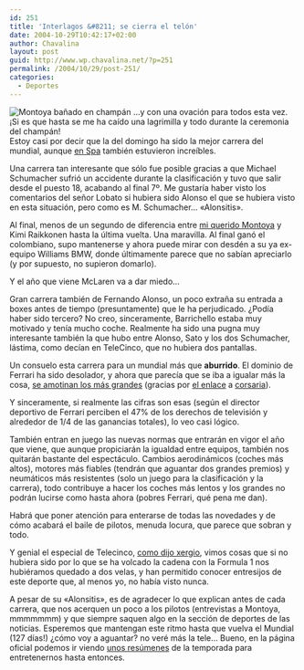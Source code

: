 ```yaml
---
id: 251
title: 'Interlagos &#8211; se cierra el telón'
date: 2004-10-29T10:42:17+02:00
author: Chavalina
layout: post
guid: http://www.wp.chavalina.net/?p=251
permalink: /2004/10/29/post-251/
categories:
  - Deportes
---
```

<img class="imgizqda" src="http://www.chavalina.net/imagenes/fotos/interlagos.jpg" alt="Montoya ba&ntilde;ado en champ&aacute;n" /> &#8230;y con una ovaci&oacute;n para todos esta vez.  
&iexcl;Si es que hasta se me ha ca&iacute;do una lagrimilla y todo durante la ceremonia del champ&aacute;n!  
Estoy casi por decir que la del domingo ha sido la mejor carrera del mundial, aunque <a href="http://www.chavalina.net/comentar.php?idpost=203&#038;q=" target="_blank">en Spa</a> tambi&eacute;n estuvieron incre&iacute;bles.

Una carrera tan interesante que s&oacute;lo fue posible gracias a que Michael Schumacher sufri&oacute; un accidente durante la clasificaci&oacute;n y tuvo que salir desde el puesto 18, acabando al final 7&ordm;. Me gustar&iacute;a haber visto los comentarios del se&ntilde;or Lobato si hubiera sido Alonso el que se hubiera visto en esta situaci&oacute;n, pero como es M. Schumacher&#8230; «Alonsitis».

Al final, menos de un segundo de diferencia entre <a href="http://www.chavalina.net/comentar.php?idpost=206&#038;q=" target="_blank">mi querido Montoya</a> y Kimi Raikkonen hasta la &uacute;ltima vuelta. Una maravilla. Al final gan&oacute; el colombiano, supo mantenerse y ahora puede mirar con desd&eacute;n a su ya ex-equipo Williams BMW, donde &uacute;ltimamente parece que no sab&iacute;an apreciarlo (y por supuesto, no supieron domarlo).

Y el a&ntilde;o que viene McLaren va a dar miedo&#8230;

Gran carrera tambi&eacute;n de Fernando Alonso, un poco extra&ntilde;a su entrada a boxes antes de tiempo (presuntamente) que le ha perjudicado. &iquest;Pod&iacute;a haber sido tercero? No creo, sinceramente, Barrichello estaba muy motivado y ten&iacute;a mucho coche. Realmente ha sido una pugna muy interesante tambi&eacute;n la que hubo entre Alonso, Sato y los dos Schumacher, l&aacute;stima, como dec&iacute;an en TeleCinco, que no hubiera dos pantallas.

Un consuelo esta carrera para un mundial m&aacute;s que **aburrido**. El dominio de Ferrari ha sido desolador, y ahora que parec&iacute;a que se iba a igualar m&aacute;s la cosa, <a href="http://noticiasdot.com/publicaciones/2004/1004/2810/noticias281004/noticias281004-1.htm" target="_blank">se amotinan los m&aacute;s grandes</a> (gracias por <a href="http://www.chavalina.net/comentar.php?idpost=250#1931" target="_blank">el enlace</a> a <a href="http://blog.corsaria.com/" target="_blank">corsaria</a>).

Y sinceramente, si realmente las cifras son esas (seg&uacute;n el director deportivo de Ferrari perciben el 47% de los derechos de televisi&oacute;n y alrededor de 1/4 de las ganancias totales), lo veo casi l&oacute;gico.

Tambi&eacute;n entran en juego las nuevas normas que entrar&aacute;n en vigor el a&ntilde;o que viene, que aunque propiciar&aacute;n la igualdad entre equipos, tambi&eacute;n nos quitar&aacute;n bastante del espect&aacute;culo. Cambios aerodin&aacute;micos (coches m&aacute;s altos), motores m&aacute;s fiables (tendr&aacute;n que aguantar dos grandes premios) y neum&aacute;ticos m&aacute;s resistentes (solo un juego para la clasificaci&oacute;n y la carrera), todo contribuye a hacer los coches m&aacute;s lentos y los grandes no podr&aacute;n lucirse como hasta ahora (pobres Ferrari, qu&eacute; pena me dan).

Habr&aacute; que poner atenci&oacute;n para enterarse de todas las novedades y de c&oacute;mo acabar&aacute; el baile de pilotos, menuda locura, que parece que sobran y todo.

Y genial el especial de Telecinco, <a href="http://log.xergio.net/uf-vaya-especial-de-la-f1-200304-de-telecinco.html" target="_blank">como dijo xergio</a>, vimos cosas que si no hubiera sido por lo que se ha volcado la cadena con la Formula 1 nos hubi&eacute;ramos quedado a dos velas, y han permitido conocer entresijos de este deporte que, al menos yo, no hab&iacute;a visto nunca.

A pesar de su «Alonsitis», es de agradecer lo que explican antes de cada carrera, que nos acerquen un poco a los pilotos (entrevistas a Montoya, mmmmmmm) y que siempre saquen algo en la secci&oacute;n de deportes de las noticias. Esperemos que mantengan este ritmo hasta que vuelva el Mundial (127 d&iacute;as!) &iquest;c&oacute;mo voy a aguantar? no ver&eacute; m&aacute;s la tele&#8230; Bueno, en la p&aacute;gina oficial podemos ir viendo <a href="http://www.formula1.com/news/2349.html" target="_blank">unos res&uacute;menes</a> de la temporada para entretenernos hasta entonces.